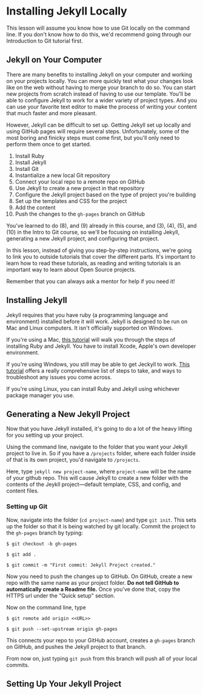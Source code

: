 # Installing Jekyll Locally

This lesson will assume you know how to use Git locally on the command line. If you don't know how to do this, we'd recommend going through our Introduction to Git tutorial first.


## Jekyll on Your Computer

There are many benefits to installing Jekyll on your computer and working on your projects locally. You can more quickly test what your changes look like on the web without having to merge your branch to do so. You can start new projects from scratch instead of having to use our template. You'll be able to configure Jekyll to work for a wider variety of project types. And you can use your favorite text editor to make the process of writing your content that much faster and more pleasant.

However, Jekyll can be difficult to set up. Getting Jekyll set up locally and using GitHub pages will require several steps. Unfortunately, some of the most boring and finicky steps must come first, but you'll only need to perform them once to get started.

1. Install Ruby
2. Install Jekyll
3. Install Git
4. Instantialize a new local Git repository
5. Connect your local repo to a remote repo on GitHub
6. Use Jekyll to create a new project in that repository
7. Configure the Jekyll project based on the type of project you're building
8. Set up the templates and CSS for the project
9. Add the content
10. Push the changes to the `gh-pages` branch on GitHub

You've learned to do (8), and (9) already in this course, and (3), (4), (5), and (10) in the Intro to Git course, so we'll be focusing on installing Jekyll, generating a new Jekyll project, and configuring that project.

In this lesson, instead of giving you step-by-step instructions, we're going to link you to outside tutorials that cover the different parts. It's important to learn how to read these tutorials, as reading and writing tutorials is an important way to learn about Open Source projects. 

Remember that you can always ask a mentor for help if you need it!

## Installing Jekyll

Jekyll requires that you have ruby (a programming language and environment) installed before it will work. Jekyll is designed to be run on Mac and Linux computers. It isn't officially supported on Windows. 

If you're using a Mac, <a href="http://digitalshore.io/how-to-install-jekyll-mac-osx-yosemite/" target="_blank">this tutorial</a> will walk you through the steps of installing Ruby and Jekyll. You have to install Xcode, Apple's own developer environment.

If you're using Windows, you still may be able to get Jeckyll to work. <a href="http://jekyll-windows.juthilo.com/" target="_blank">This tutorial</a> offers a really comprehensive list of steps to take, and ways to troubleshoot any issues you come across. 

If you're using Linux, you can install Ruby and Jekyll using whichever package manager you use. 


## Generating a New Jekyll Project

Now that you have Jekyll installed, it's going to do a lot of the heavy lifting for you setting up your project. 

Using the command line, navigate to the folder that you want your Jekyll project to live in. So if you have a `/projects` folder, where each folder inside of that is its own project, you'd navigate to `/projects`.

Here, type `jekyll new project-name`, where `project-name` will be the name of your github repo. This will cause Jekyll to create a new folder with the contents of the Jeykll project—default template, CSS, and config, and content files. 

### Setting up Git

Now, navigate into the folder (`cd project-name`) and type `git init`. This sets up the folder so that it is being watched by git locally. Commit the project to the `gh-pages` branch by typing:

    $ git checkout -b gh-pages

    $ git add .

    $ git commit -m "First commit: Jekyll Project created."

Now you need to push the changes up to GitHub. On GitHub, create a new repo with the same name as your project folder. **Do not tell GitHub to automatically create a Readme file.** Once you've done that, copy the HTTPS url under the "Quick setup" section.

Now on the command line, type

    $ git remote add origin <<URL>>

    $ git push --set-upstream origin gh-pages

This connects your repo to your GitHub account, creates a `gh-pages` branch on GitHub, and pushes the Jekyll project to that branch.

From now on, just typing `git push` from this branch will push all of your local commits.


## Setting Up Your Jekyll Project


